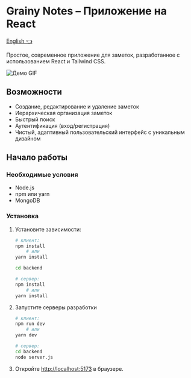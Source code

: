 # Grainy Notes – Приложение на React

[English 👈](README.md)

Простое, современное приложение для заметок, разработанное с использованием React и Tailwind CSS.

![Демо GIF](https://github.com/user-attachments/assets/51611fc0-600a-4ca6-b77c-41902ad07fce)

## Возможности

- Создание, редактирование и удаление заметок
- Иерархическая организация заметок
- Быстрый поиск
- Аутентификация (вход/регистрация)
- Чистый, адаптивный пользовательский интерфейс с уникальным дизайном

## Начало работы

### Необходимые условия

- Node.js
- npm или yarn
- MongoDB

### Установка

1.  Установите зависимости:

    ```sh
    # клиент:
    npm install
        # или
    yarn install

    cd backend

    # сервер:
    npm install
        # или
    yarn install
    ```

2.  Запустите серверы разработки

    ```sh
    # клиент:
    npm run dev
        # или
    yarn dev

    # сервер:
    cd backend
    node server.js
    ```

3.  Откройте <http://localhost:5173> в браузере.
